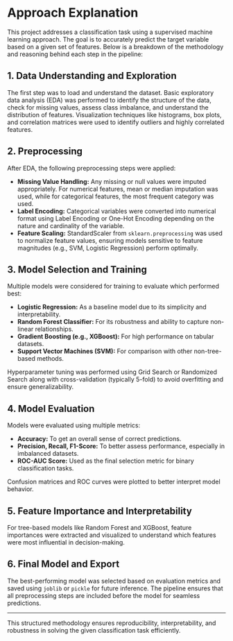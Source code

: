 # Approach Explanation

This project addresses a classification task using a supervised machine learning approach. The goal is to accurately predict the target variable based on a given set of features. Below is a breakdown of the methodology and reasoning behind each step in the pipeline:

## 1. Data Understanding and Exploration

The first step was to load and understand the dataset. Basic exploratory data analysis (EDA) was performed to identify the structure of the data, check for missing values, assess class imbalance, and understand the distribution of features. Visualization techniques like histograms, box plots, and correlation matrices were used to identify outliers and highly correlated features.

## 2. Preprocessing

After EDA, the following preprocessing steps were applied:

- **Missing Value Handling:** Any missing or null values were imputed appropriately. For numerical features, mean or median imputation was used, while for categorical features, the most frequent category was used.
- **Label Encoding:** Categorical variables were converted into numerical format using Label Encoding or One-Hot Encoding depending on the nature and cardinality of the variable.
- **Feature Scaling:** StandardScaler from `sklearn.preprocessing` was used to normalize feature values, ensuring models sensitive to feature magnitudes (e.g., SVM, Logistic Regression) perform optimally.

## 3. Model Selection and Training

Multiple models were considered for training to evaluate which performed best:

- **Logistic Regression:** As a baseline model due to its simplicity and interpretability.
- **Random Forest Classifier:** For its robustness and ability to capture non-linear relationships.
- **Gradient Boosting (e.g., XGBoost):** For high performance on tabular datasets.
- **Support Vector Machines (SVM):** For comparison with other non-tree-based methods.

Hyperparameter tuning was performed using Grid Search or Randomized Search along with cross-validation (typically 5-fold) to avoid overfitting and ensure generalizability.

## 4. Model Evaluation

Models were evaluated using multiple metrics:

- **Accuracy:** To get an overall sense of correct predictions.
- **Precision, Recall, F1-Score:** To better assess performance, especially in imbalanced datasets.
- **ROC-AUC Score:** Used as the final selection metric for binary classification tasks.

Confusion matrices and ROC curves were plotted to better interpret model behavior.

## 5. Feature Importance and Interpretability

For tree-based models like Random Forest and XGBoost, feature importances were extracted and visualized to understand which features were most influential in decision-making.

## 6. Final Model and Export

The best-performing model was selected based on evaluation metrics and saved using `joblib` or `pickle` for future inference. The pipeline ensures that all preprocessing steps are included before the model for seamless predictions.

---

This structured methodology ensures reproducibility, interpretability, and robustness in solving the given classification task efficiently.
